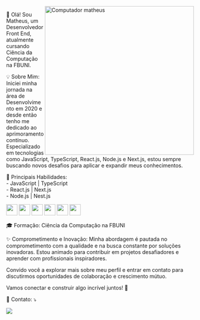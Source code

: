 <img src="https://raw.githubusercontent.com/MicaelliMedeiros/micaellimedeiros/master/image/computer-illustration.png" min-width="400px" max-width="400px" width="400px" align="right" alt="Computador matheus">

<p align="left">
👋 Olá! Sou Matheus, um Desenvolvedor Front End, atualmente cursando Ciência da Computação na FBUNI.
</p>

<p align="left">
💡 Sobre Mim:
Iniciei minha jornada na área de Desenvolvimento em 2020 e desde então tenho me dedicado ao aprimoramento contínuo. Especializado em tecnologias como JavaScript, TypeScript, React.js, Node.js e Next.js, estou sempre buscando novos desafios para aplicar e expandir meus conhecimentos.
</p>

<p align="left">
🔧 Principais Habilidades: <br/>
- JavaScript | TypeScript <br/>
- React.js | Next.js <br/>
- Node.js | Nest.js <br/>
</p>
<p align="left">
  <img src="https://xesque.rocketseat.dev/platform/tech/reactjs.svg" min-width="30px" max-width="30px" width="30px"/>
  <img src="https://xesque.rocketseat.dev/platform/tech/node.svg" min-width="30px" max-width="30px" width="30px"/>
  <img src="https://xesque.rocketseat.dev/platform/tech/typescript.svg" min-width="30px" max-width="30px" width="30px"/>
  <img src="https://xesque.rocketseat.dev/platform/tech/javascript.svg" min-width="30px" max-width="30px" width="30px"/>
  <img src="https://xesque.rocketseat.dev/platform/tech/html5.svg" min-width="30px" max-width="30px" width="30px"/>
  <img src="https://xesque.rocketseat.dev/platform/tech/css3.svg" min-width="30px" max-width="30px" width="30px"/>
</p>

<p align="left">
🎓 Formação:
Ciência da Computação na FBUNI
</p>

<p align="left">
✨ Comprometimento e Inovação:
Minha abordagem é pautada no comprometimento com a qualidade e na busca constante por soluções inovadoras. Estou animado para contribuir em projetos desafiadores e aprender com profissionais inspiradores.
</p>

<p align="left">
Convido você a explorar mais sobre meu perfil e entrar em contato para discutirmos oportunidades de colaboração e crescimento mútuo.
</p>

<p align="left">
Vamos conectar e construir algo incrível juntos! 🚀
</p>

<p align="left">
  💌 Contato: ⤵️
</p>

<p align="left">
  <a href="https://www.linkedin.com/in/matheusfalavigna/" alt="Linkedin">
  <img src="https://img.shields.io/badge/-Linkedin-0e76a8?style=for-the-badge&logo=Linkedin&logoColor=white&link=https://www.linkedin.com/in/iuricode" /></a>
</p30
